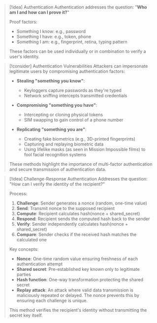 > [!idea] Authentication
> Authentication addresses the question: "**Who am I and how can I prove it?**"
> 
> Proof factors:
> - Something I know: e.g., password
> - Something I have: e.g., token, phone
> - Something I am: e.g., fingerprint, retina, typing pattern
> 
> These factors can be used individually or in combination to verify a user's identity.

> [!consider] Authentication Vulnerabilities
> Attackers can impersonate legitimate users by compromising authentication factors:
> 
> - **Stealing "something you know"**:
>   - Keyloggers capture passwords as they're typed
>   - Network sniffing intercepts transmitted credentials
> 
> - **Compromising "something you have"**:
>   - Intercepting or cloning physical tokens
>   - SIM swapping to gain control of a phone number
> 
> - **Replicating "something you are"**:
>   - Creating fake biometrics (e.g., 3D-printed fingerprints)
>   - Capturing and replaying biometric data
>   - Using lifelike masks (as seen in Mission Impossible films) to fool facial recognition systems
> 
> These methods highlight the importance of multi-factor authentication and secure transmission of authentication data.

> [!idea] Challenge-Response Authentication
> Addresses the question: "How can I verify the identity of the recipient?"
> 
> Process:
> 1. **Challenge**: Sender generates a nonce (random, one-time value)
> 2. **Send**: Transmit nonce to the supposed recipient
> 3. **Compute**: Recipient calculates hash(nonce + shared_secret)
> 4. **Respond**: Recipient sends the computed hash back to the sender
> 5. **Verify**: Sender independently calculates hash(nonce + shared_secret)
> 6. **Compare**: Sender checks if the received hash matches the calculated one
> 
> Key concepts:
> - **Nonce**: One-time random value ensuring freshness of each authentication attempt
> - **Shared secret**: Pre-established key known only to legitimate parties
> - **Hash function**: One-way transformation protecting the shared secret
> - **Replay attack**: An attack where valid data transmission is maliciously repeated or delayed. The nonce prevents this by ensuring each challenge is unique.
> 
> This method verifies the recipient's identity without transmitting the secret key itself.

